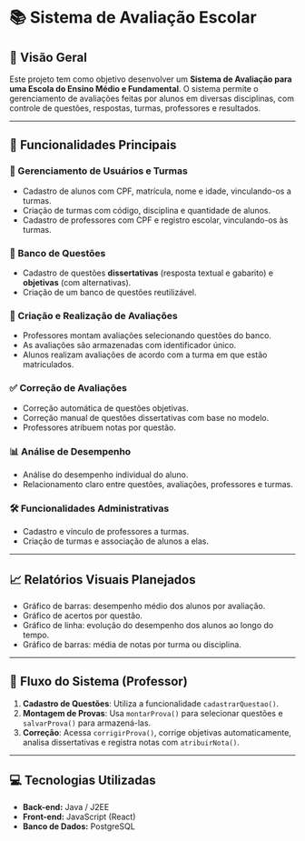 # 📚 Sistema de Avaliação Escolar

## 📌 Visão Geral

Este projeto tem como objetivo desenvolver um **Sistema de Avaliação para uma Escola do Ensino Médio e Fundamental**. O sistema permite o gerenciamento de avaliações feitas por alunos em diversas disciplinas, com controle de questões, respostas, turmas, professores e resultados.

---

## 🧩 Funcionalidades Principais

### 👤 Gerenciamento de Usuários e Turmas
- Cadastro de alunos com CPF, matrícula, nome e idade, vinculando-os a turmas.
- Criação de turmas com código, disciplina e quantidade de alunos.
- Cadastro de professores com CPF e registro escolar, vinculando-os às turmas.

### 📝 Banco de Questões
- Cadastro de questões **dissertativas** (resposta textual e gabarito) e **objetivas** (com alternativas).
- Criação de um banco de questões reutilizável.

### 📄 Criação e Realização de Avaliações
- Professores montam avaliações selecionando questões do banco.
- As avaliações são armazenadas com identificador único.
- Alunos realizam avaliações de acordo com a turma em que estão matriculados.

### ✅ Correção de Avaliações
- Correção automática de questões objetivas.
- Correção manual de questões dissertativas com base no modelo.
- Professores atribuem notas por questão.

### 📊 Análise de Desempenho
- Análise do desempenho individual do aluno.
- Relacionamento claro entre questões, avaliações, professores e turmas.

### 🛠️ Funcionalidades Administrativas
- Cadastro e vínculo de professores a turmas.
- Criação de turmas e associação de alunos a elas.

---

## 📈 Relatórios Visuais Planejados

- Gráfico de barras: desempenho médio dos alunos por avaliação.
- Gráfico de acertos por questão.
- Gráfico de linha: evolução do desempenho dos alunos ao longo do tempo.
- Gráfico de barras: média de notas por turma ou disciplina.

---

## 🔄 Fluxo do Sistema (Professor)

1. **Cadastro de Questões**: Utiliza a funcionalidade `cadastrarQuestao()`.
2. **Montagem de Provas**: Usa `montarProva()` para selecionar questões e `salvarProva()` para armazená-las.
3. **Correção**: Acessa `corrigirProva()`, corrige objetivas automaticamente, analisa dissertativas e registra notas com `atribuirNota()`.

---

## 💻 Tecnologias Utilizadas

- **Back-end:** Java / J2EE  
- **Front-end:** JavaScript (React)  
- **Banco de Dados:** PostgreSQL  
